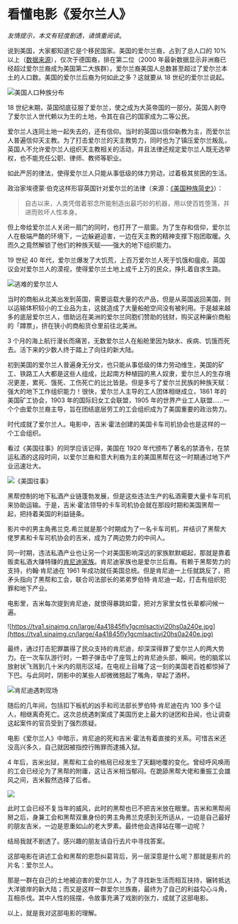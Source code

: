 # 看懂电影《爱尔兰人》


_友情提示，本文有轻度剧透，请慎重阅读_。

说到美国，大家都知道它是个移民国家。美国的爱尔兰裔，占到了总人口的 10%以上（[数据来源](https://zh.wikipedia.org/zh-hant/%E6%84%9B%E7%88%BE%E8%98%AD%E8%A3%94%E7%BE%8E%E5%9C%8B%E4%BA%BA)），仅次于德国裔，排在第二位（2000 年最新数据显示非洲裔已经超过爱尔兰裔成为美国第二大族群）。爱尔兰裔美国人总数甚至超过了爱尔兰本土的人口数。美国的爱尔兰后裔为何如此之多？这就要从 18 世纪的爱尔兰说起。

![美国人口种族分布](https://tva1.sinaimg.cn/large/4a41845fly1gcmm29s2zwj21co1iwdp1.jpg)

18 世纪末期，英国彻底征服了爱尔兰，使之成为大英帝国的一部分。英国人剥夺了爱尔兰人世代赖以为生的土地，令其在自己的国家成为二等公民。

爱尔兰人连同土地一起失去的，还有信仰。当时的英国以信仰新教为主，而爱尔兰人普遍信仰天主教。为了打击爱尔兰的天主教势力，同时也为了镇压爱尔兰叛乱，英国人不允许爱尔兰人组织天主教相关的活动，并且法律还规定爱尔兰人既无选举权，也不能充任公职、律师、教师等职业。

如此严厉的律法，使得爱尔兰人只能从事低级的体力劳动，过着极其贫困的生活。

政治家埃德蒙·伯克这样形容英国针对爱尔兰的法律（来源：[《美国种族简史》](https://book.douban.com/subject/6892579//)）：

> 自古以来，人类凭借着邪念所能制造出最巧妙的机器，用以使百姓堕落，并进而败坏人性本身。

但上帝给爱尔兰人关闭一扇门的同时，也打开了一扇窗。为了生存和信仰，爱尔兰人在极端严酷的环境下，一边躲避迫害，一边在天主教的精神支撑下抱团取暖。久而久之竟然解锁了他们的种族天赋——强大的地下组织能力。

19 世纪 40 年代，爱尔兰爆发了大饥荒，上百万爱尔兰人死于饥饿和瘟疫。英国议会对爱尔兰人的漠视，使得爱尔兰土地上成千上万的民众，挣扎着自求生路。

![逃难的爱尔兰人](https://tva1.sinaimg.cn/large/4a41845fly1gcmlzyv92aj20u00jbq92.jpg)

当时的商船从北美出发到英国，需要运载大量的农产品，但是从英国返回美国，则以运输体积较小的工业品为主，这就造成了大量船舱空间没有被利用。于是越来越多的底层爱尔兰人，借助远在美洲的爱尔兰同胞们赞助的钱财，购买这种廉价商船的「蹲票」，挤在狭小的商船货仓里前往北美洲。

3 个月的海上航行漫长而痛苦，无数爱尔兰人在船舱里因为缺水、疾病、饥饿而死去。活下来的少数人终于踏上了向往的新大陆。

初到美国的爱尔兰人普遍身无分文，也只能从事低级的体力劳动维生，美国的矿工、铁路工人大都是这些人组成，比起南方种植园的黑人奴隶，爱尔兰人的生存境况更差，累死、饿死、工伤死亡的比比皆是。但是多亏了爱尔兰民族的种族天赋：强大的地下工作组织能力！很快，爱尔兰人主导的工人团体相继成立，1861 年的美国矿工协会，1903 年的国际妇女工会联盟，1905 年的世界产业工人联盟……一个个由爱尔兰裔主导，旨在团结底层劳工的工会组织成为了美国重要的政治势力。

时代成就了爱尔兰人。电影中，吉米·霍法创建的美国卡车司机协会也是这样的一个工会组织。

看过《美国往事》的同学应该记得，美国在 1920 年代颁布了著名的禁酒令，在禁运私酒的这段时间，以爱尔兰裔和意大利裔为主的美国黑帮在这一时期通过地下产业迅速壮大。

![《美国往事》](https://tva1.sinaimg.cn/large/4a41845fly1gcmlugn0f7j20hs0a0dh2.jpg)

黑帮控制的地下私酒产业链蓬勃发展，但是这些违法生产的私酒需要大量卡车司机来协助运输。于是，吉米·霍法领导的卡车司机协会就在那段时期和美国黑帮一起，把持着美国的利益链条。

影片中的男主角弗兰克.希兰就是那个时期成为了一名卡车司机，并结识了黑帮大佬罗素和卡车司机协会的吉米，成为了两边势力的中间人。

同一时期，违法私酒产业也让另一个对美国影响深远的家族默默崛起，那就是靠着贩卖私酒大赚特赚的[肯尼迪家族](https://zh.wikipedia.org/zh-hant/%E8%82%AF%E5%B0%BC%E8%BF%AA%E5%AE%B6%E6%97%8F)。肯尼迪家族也是爱尔兰后裔。有赖于黑帮势力的支持，约翰·肯尼迪在 1961 年成功就任美国总统。但是肯尼迪一上任就跳反了，把矛头指向了黑帮和工会，联合司法部长的弟弟罗伯特·肯尼迪一起，打击有组织犯罪和地下产业。

电影里，吉米每次提到肯尼迪，就恨得暴跳如雷，把对方家里女性长辈都问候一遍。

![https://tva1.sinaimg.cn/large/4a41845fly1gcmlsactivj20hs0a240e.jpg](https://tva1.sinaimg.cn/large/4a41845fly1gcmlsactivj20hs0a240e.jpg)

最终，通过打击犯罪赢得了民众支持的肯尼迪，却深深得罪了爱尔兰人的两大势力。在一次车队游行时，一颗子弹击中了座驾上的肯尼迪头部，瞬间，他的脑浆以放射状飞溅到几十米内的扇形区域，在电视上目睹了这一刻的美国老百姓都惊掉了下巴。与此同时，阴影中的某些人却微微翘起了嘴角，举起了酒杯。

![肯尼迪遇刺现场](https://tva1.sinaimg.cn/large/4a41845fly1gcmmle3gpsj20m80e3go3.jpg)

随后的几年间，包括扣下板机的凶手和司法部长罗伯特·肯尼迪在内 100 多个证人，相继离奇死亡。这次总统遇刺案成了美国历史上最大的谜团和丑闻，也让调查这起案件的官员受到了强烈质疑。

电影《爱尔兰人》中暗示，肯尼迪的死和吉米·霍法有着直接的关系。可惜吉米还没高兴多久，自己就因被指控行贿罪而逮捕入狱。

4 年后，吉米出狱，黑帮和工会的格局已经发生了天翻地覆的变化。曾经呼风唤雨的工会已经沦为了黑帮的附庸，这让吉米相当郁闷。在跪舔黑帮大佬和重振工会雄风之间，吉米毅然选择了后者。

![](https://tva1.sinaimg.cn/large/4a41845fly1gcmj4gdkqsj20za0j47rb.jpg)

此时工会已经不复当年的威风，此时的黑帮也已不把吉米放在眼里。吉米和黑帮闹掰之后，身兼工会和黑帮双重身份的男主角弗兰克感到无所适从，一边是自己最好的朋友吉米，一边是恩重如山的老大罗素。最终他会选择站在哪一边呢？

结局我就不剧透了。感兴趣的朋友请自行去片中寻找答案。

这部电影在讲述工会和黑帮的恩怨纠葛背后，另一层深意是什么呢？那就是影片的片名：爱尔兰人。

那是一群在自己的土地被迫害的爱尔兰人，为了寻找新生活而相互扶持，辗转抵达大洋彼岸的新大陆；而又是这样一群爱尔兰族裔，最终为了自己的利益勾心斗角，互相杀伐。其中人性的摇摆，令故事充满了戏剧的张力，成就了这部电影。

以上，就是我对这部电影的理解。

